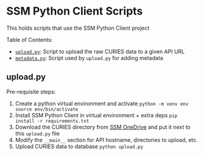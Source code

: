 # SSM Python Client Scripts

This holds scripts that use the SSM Python Client project

Table of Contents:
  - [`upload.py`](#upload.py): Script to upload the raw CURIES data to a given API URL
  - [`metadata.py`](#metadata.py): Script used by `upload.py` for adding metadata

## upload.py

Pre-requisite steps:
  1) Create a python virtual environment and activate
    ```
    python -m venv env
    source env/bin/activate
    ```
  2) Install SSM Python Client in virtual environment + extra deps
    ```
    pip install -r requirements.txt 
    ```
  3) Download the CURIES directory from [SSM OneDrive](https://ornl-my.sharepoint.com/personal/o9s_ornl_gov/_layouts/15/onedrive.aspx?id=%2Fpersonal%2Fo9s%5Fornl%5Fgov%2FDocuments%2FLDRD%2FSmart%5FSpectral%5FMatching%2FSSM%5FLDRD%5FShared&FolderCTID=0x012000FFFEF3294CD90D419E96367FC98F9ED5) and put it next to this `upload.py` file
  4) Modify the `__main__` section for API hostname, directories to upload, etc.
  5) Upload CURIES data to database
    ```
    python upload.py
    ```

